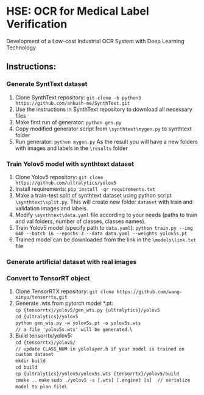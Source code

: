 # HSE: OCR for Medical Label Verification
Development of a Low-cost Industrial OCR System with Deep Learning Technology

## Instructions:
### Generate SyntText dataset
1. Clone SynthText repository: `git clone -b python3 https://github.com/ankush-me/SynthText.git`
2. Use the instructions in SynthText repository to download all necessary files
3. Make first run of generator: `python gen.py`
4. Copy modified generator script from `\synthtext\mygen.py` to synthtext folder
5. Run generator: `python mygen.py`
As the result you will have a new folders with images and labels in the `\results` folder

### Train Yolov5 model with synthtext dataset
1. Clone Yolov5 repository: `git clone https://github.com/ultralytics/yolov5`
2. Install requirements: `pip install -qr requirements.txt`
3. Make a train-test split of synthtext dataset using python script `\synthtext\split.py`. This will create new folder `dataset` with train and validation images and labels.
4. Modify `\synthtext\data.yaml` file according to your needs (paths to train and val folders, number of classes, classes names). 
5. Train Yolov5 model (specify path to `data.yaml`): `python train.py --img 640 --batch 16 --epochs 3 --data data.yaml --weights yolov5s.pt`
6. Trained model can be downloaded from the link in the `\models\link.txt` file

### Generate artificial dataset with real images


### Convert to TensorRT object
1. Clone TensorRTX repository: `git clone https://github.com/wang-xinyu/tensorrtx.git`
2. Generate .wts from pytorch model *.pt:\
`cp {tensorrtx}/yolov5/gen_wts.py {ultralytics}/yolov5`\
`cd {ultralytics}/yolov5`\
`python gen_wts.py -w yolov5s.pt -o yolov5s.wts`\
`// a file 'yolov5s.wts' will be generated.`\
3. Build tensorrtx/yolov5:\
`cd {tensorrtx}/yolov5/`\
`// update CLASS_NUM in yololayer.h if your model is trained on custom dataset`\
`mkdir build`\
`cd build`\
`cp {ultralytics}/yolov5/yolov5s.wts {tensorrtx}/yolov5/build`\
`cmake ..`
`make`
`sudo ./yolov5 -s [.wts] [.engine] [s]  // serialize model to plan file`\

